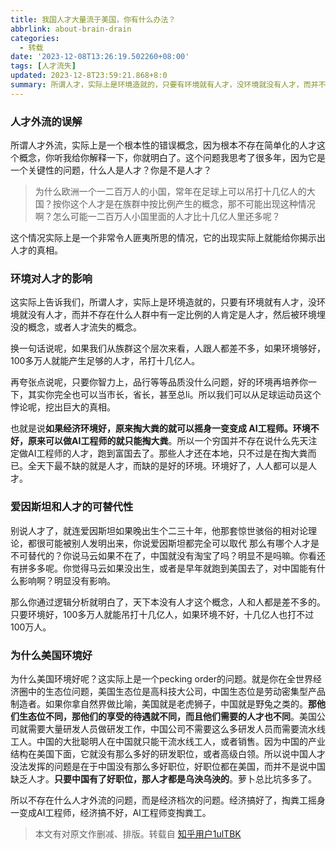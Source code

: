 ```yaml
---
title: 我国人才大量流于美国，你有什么办法？
abbrlink: about-brain-drain
categories:
  - 转载
date: '2023-12-08T13:26:19.502260+08:00'
tags: [人才流失]
updated: 2023-12-8T23:59:21.868+8:0
summary: 所谓人才，实际上是环境造就的，只要有环境就有人才，没环境就没有人才，而并不存在什么人群中有一定比例的人肯定是人才，然后被环境埋没的概念，或者人才流失的概念。
---
```



### 人才外流的误解

所谓人才外流，实际上是一个根本性的错误概念，因为根本不存在简单化的人才这个概念，你听我给你解释一下，你就明白了。这个问题我思考了很多年，因为它是一个关键性的问题，什么人是人才？你是不是人才？

> 为什么欧洲一个一二百万人的小国，常年在足球上可以吊打十几亿人的大国？按你这个人才是在族群中按比例产生的概念，那不可能出现这种情况啊？怎么可能一二百万人小国里面的人才比十几亿人里还多呢？

这个情况实际上是一个非常令人匪夷所思的情况，它的出现实际上就能给你揭示出人才的真相。

### 环境对人才的影响 

这实际上告诉我们，所谓人才，实际上是环境造就的，只要有环境就有人才，没环境就没有人才，而并不存在什么人群中有一定比例的人肯定是人才，然后被环境埋没的概念，或者人才流失的概念。

换一句话说呢，如果我们从族群这个层次来看，人跟人都差不多，如果环境够好，100多万人就能产生足够的人才，吊打十几亿人。

再夸张点说呢，只要你智力上，品行等等品质没什么问题，好的环境再培养你一下，其实你完全也可以当市长，省长，甚至总li。所以我们可以从足球运动员这个悖论呢，挖出巨大的真相。

也就是说**如果经济环境好，原来掏大粪的就可以摇身一变变成 AI工程师。环境不好，原来可以做AI工程师的就只能掏大粪**。所以一个穷国并不存在说什么先天注定做AI工程师的人才，跑到富国去了。那些人才还在本地，只不过是在掏大粪而已。全天下最不缺的就是人才，而缺的是好的环境。环境好了，人人都可以是人才。

### 爱因斯坦和人才的可替代性

别说人才了，就连爱因斯坦如果晚出生个二三十年，他那套惊世骇俗的相对论理论，都很可能被别人发明出来，你说爱因斯坦都完全可以取代 那么有哪个人才是不可替代的？你说马云如果不在了，中国就没有淘宝了吗？明显不是吗嘛。你看还有拼多多呢。你觉得马云如果没出生，或者是早年就跑到美国去了，对中国能有什么影响啊？明显没有影响。

那么你通过逻辑分析就明白了，天下本没有人才这个概念，人和人都是差不多的。只要环境好，100多万人就能吊打十几亿人，如果环境不好，十几亿人也打不过100万人。

### 为什么美国环境好 

为什么美国环境好呢？这实际上是一个pecking order的问题。就是你在全世界经济圈中的生态位问题，美国生态位是高科技大公司，中国生态位是劳动密集型产品制造者。如果你拿自然界做比喻，美国就是老虎狮子，中国就是野兔之类的。**那他们生态位不同，那他们的享受的待遇就不同，而且他们需要的人才也不同**。美国公司就需要大量研发人员做研发工作，中国公司不需要这么多研发人员而需要流水线工人。中国的大批聪明人在中国就只能干流水线工人，或者销售。因为中国的产业结构在美国下面，它就没有那么多好的研发职位，或者高级白领。所以说中国人才没法发挥的问题是在于中国没有那么多好职位，好职位都在美国，而并不是说中国缺乏人才。**只要中国有了好职位，那人才都是乌泱乌泱的**。萝卜总比坑多多了。

所以不存在什么人才外流的问题，而是经济档次的问题。经济搞好了，掏粪工摇身一变成AI工程师，经济搞不好，AI工程师变掏粪工。

> 本文有对原文作删减、排版。转载自 [知乎用户1ulTBK](https://www.zhihu.com/people/nan-tai-zhi-yan-zhai-61)
